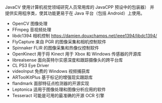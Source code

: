 JavaCV 使用计算机视觉领域研究人员常用库的 JavaCPP 预设中的包装器） 并提供实用程序类，使其功能更易于在 Java 平台（包括 Android）上使用。
- OpenCV 图像处理
- FFmpeg 音视频处理
- libdc1394 相机控制 https://damien.douxchamps.net/ieee1394/libdc1394/
- FlyCapture 来自 PGR 的图像采集和相机控制软件
- Spinnaker  FLIR 的图像采集和热像仪控制软件
- OpenKinect 用于将 Kinect 用于 Xbox 和 Windows 传感器的开源库
- librealsense 面向英特尔实感深度和跟踪摄像头的跨平台库
- CL PS3 Eye Driver
- videoInput 免费的 Windows 视频捕获库
- ARToolKitPlus 基于标记的增强现实跟踪库
- flandmark 面部特征点检测器的开源实现
- Leptonica 适用于图像处理和图像分析应用的软件
- Tesseract 可能是可用的最准确的开源 OCR 引擎
